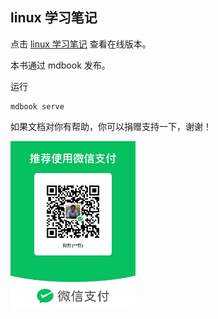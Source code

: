 
linux 学习笔记
-------

点击 [linux 学习笔记](https://www.quxionglie.com/learn-linux-notes/) 查看在线版本。

本书通过 mdbook 发布。

运行
```
mdbook serve
```

如果文档对你有帮助，你可以捐赠支持一下，谢谢！

<img src="src/image/wx.jpg" width="200">
